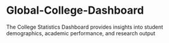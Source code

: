 # Global-College-Dashboard
The College Statistics Dashboard provides insights into student demographics, academic performance, and research output
